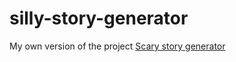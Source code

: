 # silly-story-generator

My own version of the project
[Scary story generator](https://joshtdale.github.io/silly-story-generator/sandbox/sandbox.html)